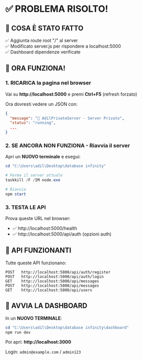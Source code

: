 # ✅ PROBLEMA RISOLTO!

## 🔧 COSA È STATO FATTO

✅ Aggiunta route root "/" al server  
✅ Modificato server.js per rispondere a localhost:5000  
✅ Dashboard dipendenze verificate  

## 🚀 ORA FUNZIONA!

### 1. RICARICA la pagina nel browser

Vai su **http://localhost:5000** e premi **Ctrl+F5** (refresh forzato)

Ora dovresti vedere un JSON con:
```json
{
  "message": "🔐 AdilPrivateServer - Server Privato",
  "status": "running",
  ...
}
```

### 2. SE ANCORA NON FUNZIONA - Riavvia il server

Apri un **NUOVO terminale** e esegui:

```powershell
cd "C:\Users\adil\Desktop\database infinity"

# Ferma il server attuale
taskkill /F /IM node.exe

# Riavvia
npm start
```

### 3. TESTA LE API

Prova queste URL nel browser:

- ✅ http://localhost:5000/health
- ✅ http://localhost:5000/api/auth (opzioni auth)

## 📡 API FUNZIONANTI

Tutte queste API funzionano:

```
POST   http://localhost:5000/api/auth/register
POST   http://localhost:5000/api/auth/login  
GET    http://localhost:5000/api/messages
POST   http://localhost:5000/api/messages
GET    http://localhost:5000/api/users
```

## 🎨 AVVIA LA DASHBOARD

In un **NUOVO TERMINALE**:

```powershell
cd "C:\Users\adil\Desktop\database infinity\dashboard"
npm run dev
```

Poi apri: **http://localhost:3000**

Login: `admin@example.com` / `admin123`

